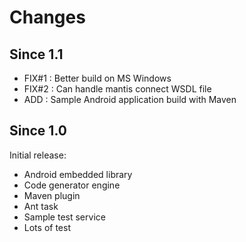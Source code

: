 # Changes #

## Since 1.1 ##

  * FIX#1 : Better build on MS Windows
  * FIX#2 : Can handle mantis connect WSDL file
  * ADD   : Sample Android application build with Maven

## Since 1.0 ##

Initial release:
  * Android embedded library
  * Code generator engine
  * Maven plugin
  * Ant task
  * Sample test service
  * Lots of test
